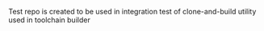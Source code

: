 Test repo is created to be used in integration test of clone-and-build utility used in toolchain builder
